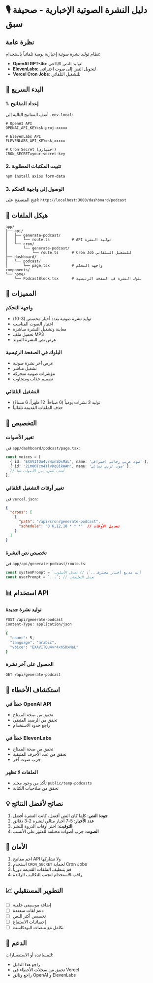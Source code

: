 # 🎙️ دليل النشرة الصوتية الإخبارية - صحيفة سبق

## نظرة عامة

نظام توليد نشرة صوتية إخبارية يومية تلقائياً باستخدام:
- **OpenAI GPT-4o**: لتوليد النص الإذاعي
- **ElevenLabs**: لتحويل النص إلى صوت احترافي
- **Vercel Cron Jobs**: للتشغيل التلقائي

## 🚀 البدء السريع

### 1. إعداد المفاتيح

أضف المفاتيح التالية إلى `.env.local`:

```env
# OpenAI API
OPENAI_API_KEY=sk-proj-xxxxx

# ElevenLabs API  
ELEVENLABS_API_KEY=sk_xxxxx

# Cron Secret (اختياري)
CRON_SECRET=your-secret-key
```

### 2. تثبيت المكتبات المطلوبة

```bash
npm install axios form-data
```

### 3. الوصول إلى واجهة التحكم

افتح المتصفح على: `http://localhost:3000/dashboard/podcast`

## 📁 هيكل الملفات

```
app/
├── api/
│   ├── generate-podcast/
│   │   └── route.ts          # API توليد النشرة
│   └── cron/
│       └── generate-podcast/
│           └── route.ts      # Cron Job للتشغيل التلقائي
├── dashboard/
│   └── podcast/
│       └── page.tsx          # واجهة التحكم
components/
└── home/
    └── PodcastBlock.tsx      # بلوك النشرة في الصفحة الرئيسية
```

## 🎯 المميزات

### واجهة التحكم
- توليد نشرة صوتية بعدد أخبار مخصص (3-10)
- اختيار الصوت المناسب
- معاينة وتشغيل النشرة مباشرة
- تحميل ملف MP3
- عرض نص النشرة المولد

### البلوك في الصفحة الرئيسية
- عرض آخر نشرة صوتية
- تشغيل مباشر
- مؤشرات صوتية متحركة
- تصميم جذاب ومتجاوب

### التشغيل التلقائي
- توليد 3 نشرات يومياً (6 صباحاً، 12 ظهراً، 6 مساءً)
- حذف الملفات القديمة تلقائياً

## 🔧 التخصيص

### تغيير الأصوات

في `app/dashboard/podcast/page.tsx`:

```typescript
const voices = [
  { id: 'EXAVITQu4vr4xnSDxMaL', name: 'صوت عربي رجالي احترافي' },
  { id: '21m00Tcm4TlvDq8ikWAM', name: 'صوت عربي نسائي' },
  // أضف المزيد من الأصوات هنا
];
```

### تغيير أوقات التشغيل التلقائي

في `vercel.json`:

```json
{
  "crons": [
    {
      "path": "/api/cron/generate-podcast",
      "schedule": "0 6,12,18 * * *"  // تعديل الأوقات
    }
  ]
}
```

### تخصيص نص النشرة

في `app/api/generate-podcast/route.ts`:

```typescript
const systemPrompt = `أنت مذيع أخبار محترف...`; // تعديل الأسلوب
const userPrompt = `...`; // تعديل التعليمات
```

## 📊 استخدام API

### توليد نشرة جديدة

```bash
POST /api/generate-podcast
Content-Type: application/json

{
  "count": 5,
  "language": "arabic",
  "voice": "EXAVITQu4vr4xnSDxMaL"
}
```

### الحصول على آخر نشرة

```bash
GET /api/generate-podcast
```

## 🚨 استكشاف الأخطاء

### خطأ في OpenAI API
- تحقق من صحة المفتاح
- تحقق من الرصيد المتبقي
- راجع حدود الاستخدام

### خطأ في ElevenLabs
- تحقق من صحة المفتاح
- تحقق من عدد الأحرف المتبقية
- جرب صوت آخر

### الملفات لا تظهر
- تأكد من وجود مجلد `public/temp-podcasts`
- تحقق من صلاحيات الكتابة

## 💡 نصائح لأفضل النتائج

1. **جودة النص**: كلما كان النص أفضل، كانت النشرة أفضل
2. **عدد الأخبار**: 5-7 أخبار مثالي لنشرة 2-3 دقائق
3. **التوقيت**: اختر أوقات الذروة للنشر
4. **الصوت**: جرب أصوات مختلفة للعثور على الأنسب

## 🔐 الأمان

1. احم مفاتيح API ولا تشاركها
2. استخدم `CRON_SECRET` لحماية Cron Jobs
3. قم بتنظيف الملفات القديمة دورياً
4. راقب الاستخدام لتجنب التكاليف الزائدة

## 📈 التطوير المستقبلي

- [ ] إضافة موسيقى خلفية
- [ ] دعم لغات متعددة
- [ ] تخصيص أكثر للنص
- [ ] إحصائيات الاستماع
- [ ] تكامل مع منصات البودكاست

## 🤝 الدعم

للمساعدة أو الاستفسارات:
- راجع هذا الدليل
- تحقق من سجلات الأخطاء في Vercel
- راجع وثائق OpenAI و ElevenLabs 